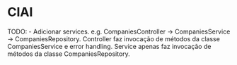 # CIAI

TODO: 
	- Adicionar services. e.g. CompaniesController -> CompaniesService -> CompaniesRepository.
	  Controller faz invocação de métodos da classe CompaniesService e error handling.
      Service apenas faz invocação de métodos da classe CompaniesRepository.